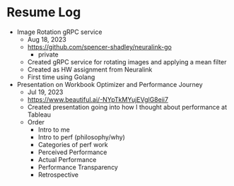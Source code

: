 # Resume Log

- Image Rotation gRPC service
  - Aug 18, 2023
  - https://github.com/spencer-shadley/neuralink-go
    - private
  - Created gRPC service for rotating images and applying a mean filter
  - Created as HW assignment from Neuralink
  - First time using Golang
- Presentation on Workbook Optimizer and Performance Journey
  - Jul 19, 2023
  - https://www.beautiful.ai/-NYpTkMYujEVglG8eii7
  - Created presentation going into how I thought about performance at Tableau
  - Order
    - Intro to me
    - Intro to perf (philosophy/why)
    - Categories of perf work
    - Perceived Performance
    - Actual Performance
    - Performance Transparency
    - Retrospective
